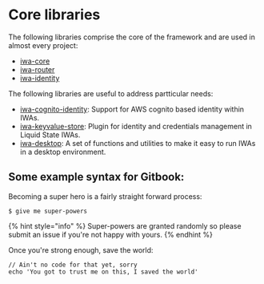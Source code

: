 # Core libraries

The following libraries comprise the core of the framework and are used in almost every project:

* [iwa-core](./iwa-core.md)
* [iwa-router](./iwa-router.md)
* [iwa-identity](./iwa-identity.md)

The following libraries are useful to address partticular needs:
* [iwa-cognito-identity](./iwa-cognito-identity.md): Support for AWS cognito based identity within IWAs.
* [iwa-keyvalue-store](./iwa-keyvalue-store.md): Plugin for identity and credentials management in Liquid State IWAs.
* [iwa-desktop](./iwa-desktop.md): A set of functions and utilities to make it easy to run IWAs in a desktop environment.

##  Some example syntax for Gitbook:

Becoming a super hero is a fairly straight forward process:

```
$ give me super-powers
```

{% hint style="info" %}
 Super-powers are granted randomly so please submit an issue if you're not happy with yours.
{% endhint %}

Once you're strong enough, save the world:

```
// Ain't no code for that yet, sorry
echo 'You got to trust me on this, I saved the world'
```



